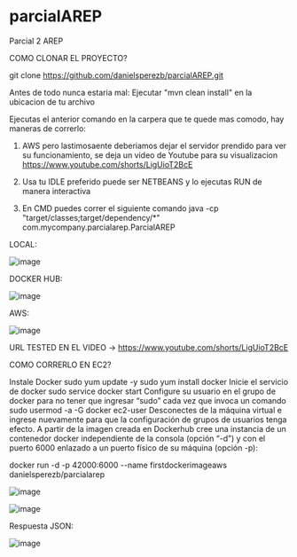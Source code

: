 # parcialAREP
Parcial 2 AREP

COMO CLONAR EL PROYECTO?

 git clone https://github.com/danielsperezb/parcialAREP.git

Antes de todo nunca estaria mal: Ejecutar "mvn clean install" en la ubicacion de tu archivo 

Ejecutas el anterior comando en la carpera que te quede mas comodo, hay maneras de correrlo:

1. AWS pero lastimosaente deberiamos dejar el servidor prendido para ver su funcionamiento, se  deja un video de Youtube para su visualizacion  https://www.youtube.com/shorts/LigUioT2BcE

2. Usa tu IDLE preferido puede ser NETBEANS y lo ejecutas RUN de manera interactiva

3. En CMD puedes correr el siguiente comando java -cp "target/classes;target/dependency/*" com.mycompany.parcialarep.ParcialAREP



LOCAL:

![image](https://github.com/danielsperezb/parcialAREP/assets/101849347/8d7b649e-6c6b-4109-a540-e6d1953d2550)

DOCKER HUB:

![image](https://github.com/danielsperezb/parcialAREP/assets/101849347/d46821c4-261e-4665-8363-96c059b89512)

AWS:


![image](https://github.com/danielsperezb/parcialAREP/assets/101849347/b4edb119-887e-44ad-89f8-2f2802ea016e)

URL TESTED EN EL VIDEO -> https://www.youtube.com/shorts/LigUioT2BcE

COMO CORRERLO EN EC2?

Instale Docker
sudo yum update -y
sudo yum install docker
Inicie el servicio de docker
sudo service docker start
Configure su usuario en el grupo de docker para no tener que ingresar “sudo” cada vez que invoca un comando
sudo usermod -a -G docker ec2-user
Desconectes de la máquina virtual e ingrese nuevamente para que la configuración de grupos de usuarios tenga efecto.
A partir de la imagen creada en Dockerhub cree una instancia de un contenedor docker independiente de la consola (opción “-d”) y con el puerto 6000 enlazado a un puerto físico de su máquina (opción -p):


docker run -d -p 42000:6000 --name firstdockerimageaws danielsperezb/parcialarep


![image](https://github.com/danielsperezb/parcialAREP/assets/101849347/f10bd05e-0ba8-4223-b6f4-4b331465d615)




![image](https://github.com/danielsperezb/parcialAREP/assets/101849347/870b76d1-d56c-461d-9136-2f2505dd6e69)

Respuesta JSON:

![image](https://github.com/danielsperezb/parcialAREP/assets/101849347/65951834-5400-43f5-8fe0-f3263fd694ba)


